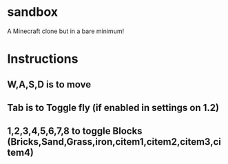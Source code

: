 # sandbox
A Minecraft clone but in a bare minimum!
# Instructions
## W,A,S,D is to move
## Tab is to Toggle fly (if enabled in settings on 1.2)
## 1,2,3,4,5,6,7,8 to toggle Blocks (Bricks,Sand,Grass,iron,citem1,citem2,citem3,citem4)
